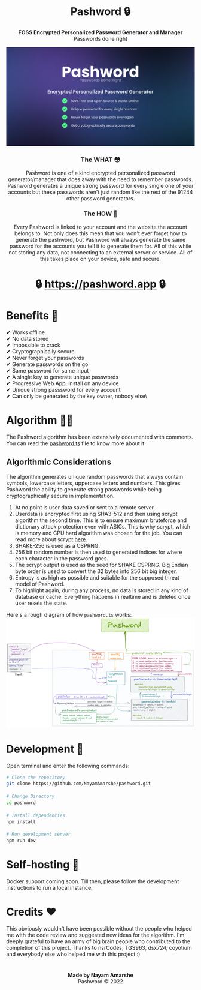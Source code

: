 <div align="center">

# Pashword 🔒
**FOSS Encrypted Personalized Password Generator and Manager**
Passwords done right

<img src="/public/og-image.png">

### The WHAT 😳
Pashword is one of a kind encrypted personalized password generator/manager that does away with the need to remember passwords. Pashword generates a unique strong password for every single one of your accounts but these passwords aren't just random like the rest of the 91244 other password generators. 

### The HOW 🤔
Every Pashword is linked to your account and the website the account belongs to. Not only does this mean that you won't ever forget how to generate the pashword, but Pashword will always generate the same password for the accounts you tell it to generate them for. All of this while not storing any data, not connecting to an external server or service. All of this takes place on your device, safe and secure.

# 🔒 https://pashword.app 🔒
</div>

# Benefits 🚀
✔ Works offline\
✔ No data stored\
✔ Impossible to crack\
✔ Cryptographically secure\
✔ Never forget your passwords\
✔ Generate passwords on the go\
✔ Same password for same input\
✔ A single key to generate unique passwords\
✔ Progressive Web App, install on any device\
✔ Unique strong passsword for every account\
✔ Can only be generated by the key owner, nobody else\

# Algorithm 👨‍💻
The Pashword algorithm has been extensively documented with comments. You can read the [pashword.ts](https://github.com/NayamAmarshe/pashword/blob/main/utils/pashword.ts) file to know more about it.

## Algorithmic Considerations
The algorithm generates unique random passwords that always contain symbols, lowercase letters, uppercase letters and numbers. This gives Pashword the ability to generate strong passwords while being cryptographically secure in implementation.

1. At no point is user data saved or sent to a remote server.
2. Userdata is encrypted first using SHA3-512 and then using scrypt algorithm the second time. This is to ensure maximum bruteforce and dictionary attack protection even with ASICs. This is why scrypt, which is memory and CPU hard algorithm was chosen for the job. You can read more about scrypt [here](https://en.wikipedia.org/wiki/Scrypt).
3. SHAKE-256 is used as a CSPRNG.
4. 256 bit random number is then used to generated indices for where each character in the password goes.
5. The scrypt output is used as the seed for SHAKE CSPRNG. Big Endian byte order is used to convert the 32 bytes into 256 bit big integer.
7. Entropy is as high as possible and suitable for the supposed threat model of Pashword.
8. To highlight again, during any process, no data is stored in any kind of database or cache. Everything happens in realtime and is deleted once user resets the state.

Here's a rough diagram of how `pashword.ts` works:
<img src="/algorithm_illustration.png">

# Development 🧰

Open terminal and enter the following commands:
```bash
# Clone the repository
git clone https://github.com/NayamAmarshe/pashword.git

# Change Directory
cd pashword

# Install dependencies
npm install

# Run development server
npm run dev
```

# Self-hosting 🤳

Docker support coming soon. Till then, please follow the development instructions to run a local instance.

# Credits ♥

This obviously wouldn't have been possible without the people who helped me with the code review and suggested new ideas for the algorithm. I'm deeply grateful to have an army of big brain people who contributed to the completion of this project. Thanks to nsrCodes, TGS963, dsx724, coyotium and everybody else who helped me with this project :)

#
<div align="center">

**Made by Nayam Amarshe**\
Pashword © 2022
</div>
